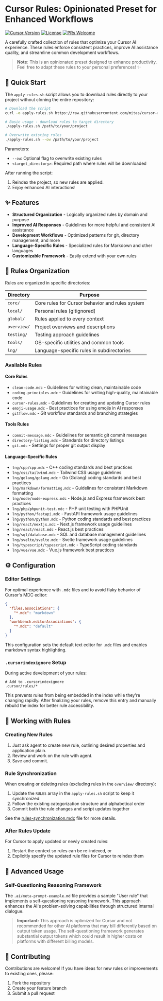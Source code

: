 # Cursor Rules: Opinionated Preset for Enhanced Workflows

[![Cursor Version](https://img.shields.io/badge/Cursor-v0.47.8-blue)](https://cursor.sh)
[![License](https://img.shields.io/badge/License-MIT-green.svg)](LICENSE)
[![PRs Welcome](https://img.shields.io/badge/PRs-welcome-brightgreen.svg)](https://github.com/mitas/cursor-rules/pulls)

A carefully crafted collection of rules that optimize your Cursor AI experience. These rules enforce consistent practices, improve AI assistance quality, and streamline common development workflows.

> **Note:** This is an opinionated preset designed to enhance productivity. Feel free to adapt these rules to your personal preferences! ✨

## 🚀 Quick Start

The `apply-rules.sh` script allows you to download rules directly to your project without cloning the entire repository:

```bash
# Download the script
curl -o apply-rules.sh https://raw.githubusercontent.com/mitas/cursor-rules/master/apply-rules.sh && chmod +x apply-rules.sh

# Basic usage - download rules to target directory
./apply-rules.sh /path/to/your/project

# Overwrite existing rules
./apply-rules.sh --ow /path/to/your/project
```

Parameters:

- `--ow`: Optional flag to overwrite existing rules
- `<target_directory>`: Required path where rules will be downloaded

After running the script:

1. Reindex the project, so new rules are applied.
2. Enjoy enhanced AI interactions!

## ✨ Features

- **Structured Organization** - Logically organized rules by domain and purpose
- **Improved AI Responses** - Guidelines for more helpful and consistent AI assistance
- **Development Workflows** - Optimized patterns for git, directory management, and more
- **Language-Specific Rules** - Specialized rules for Markdown and other languages
- **Customizable Framework** - Easily extend with your own rules

## 📁 Rules Organization

Rules are organized in specific directories:

| Directory   | Purpose                                         |
| ----------- | ----------------------------------------------- |
| `core/`     | Core rules for Cursor behavior and rules system |
| `local/`    | Personal rules (gitignored)                     |
| `global/`   | Rules applied to every context                  |
| `overview/` | Project overviews and descriptions              |
| `testing/`  | Testing approach guidelines                     |
| `tools/`    | OS-specific utilities and common tools          |
| `lng/`      | Language-specific rules in subdirectories       |

### Available Rules

#### Core Rules

- `clean-code.mdc` - Guidelines for writing clean, maintainable code
- `coding-principles.mdc` - Guidelines for writing high-quality, maintainable code
- `cursor-rules.mdc` - Guidelines for creating and updating Cursor rules
- `emoji-usage.mdc` - Best practices for using emojis in AI responses
- `gitflow.mdc` - Git workflow standards and branching strategies

#### Tools Rules

- `commit-message.mdc` - Guidelines for semantic git commit messages
- `directory-listing.mdc` - Standards for directory listings
- `git.mdc` - Settings for proper git output display

#### Language-Specific Rules

- `lng/cpp/cpp.mdc` - C++ coding standards and best practices
- `lng/css/tailwind.mdc` - Tailwind CSS usage guidelines
- `lng/golang/golang.mdc` - Go (Golang) coding standards and best practices
- `lng/markdown/formatting.mdc` - Guidelines for consistent Markdown formatting
- `lng/node/node-express.mdc` - Node.js and Express framework best practices
- `lng/php/phpunit-test.mdc` - PHP unit testing with PHPUnit
- `lng/python/fastapi.mdc` - FastAPI framework usage guidelines
- `lng/python/python.mdc` - Python coding standards and best practices
- `lng/react/nextjs.mdc` - Next.js framework usage guidelines
- `lng/react/react.mdc` - React.js best practices
- `lng/sql/database.mdc` - SQL and database management guidelines
- `lng/svelte/svelte.mdc` - Svelte framework usage guidelines
- `lng/typescript/typescript.mdc` - TypeScript coding standards
- `lng/vue/vue.mdc` - Vue.js framework best practices

## ⚙️ Configuration

### Editor Settings

For optimal experience with `.mdc` files and to avoid flaky behavior of Cursor's MDC editor:

```json
{
  "files.associations": {
    "*.mdc": "markdown"
  },
  "workbench.editorAssociations": {
    "*.mdc": "default"
  }
}
```

This configuration sets the default text editor for `.mdc` files and enables markdown syntax highlighting.

### `.cursorindexignore` Setup

During active development of your rules:

```
# Add to .cursorindexignore
.cursor/rules/*
```

This prevents rules from being embedded in the index while they're changing rapidly. After finalizing your rules, remove this entry and manually rebuild the index for better rule accessibility.

## 🔧 Working with Rules

### Creating New Rules

1. Just ask agent to create new rule, outlining desired properties and application plain.
2. Review and work on the rule with agent.
3. Save and commit.

### Rule Synchronization

When creating or deleting rules (excluding rules in the `overview/` directory):

1. Update the `RULES` array in the `apply-rules.sh` script to keep it synchronized
2. Follow the existing categorization structure and alphabetical order
3. Commit both the rule changes and script updates together

See the [rules-synchronization.mdc](.cursor/rules/overview/rules-synchronization.mdc) file for more details.

### After Rules Update

For Cursor to apply updated or newly created rules:

1. Restart the context so rules can be re-indexed, or
2. Explicitly specify the updated rule files for Cursor to reindex them

## 🧠 Advanced Usage

### Self-Questioning Reasoning Framework

The `.ai/meta-prompt-example.md` file provides a sample "User rule" that implements a self-questioning reasoning framework. This approach enhances the AI's problem-solving capabilities through structured internal dialogue.

> **Important:** This approach is optimized for Cursor and not recommended for other AI platforms that may bill differently based on output token usage. The self-questioning framework generates substantial output tokens which could result in higher costs on platforms with different billing models.

## 🤝 Contributing

Contributions are welcome! If you have ideas for new rules or improvements to existing ones, please:

1. Fork the repository
2. Create your feature branch
3. Submit a pull request
